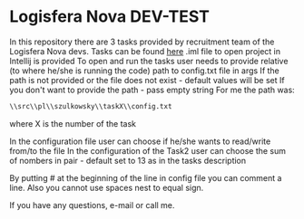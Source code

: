 # Logisfera Nova DEV-TEST
In this repository there are 3 tasks provided by recruitment team of the Logisfera Nova devs. Tasks can be found [here](https://github.com/lsnova/dev-test)
.iml file to open project in Intellij is provided
To open and run the tasks user needs to provide relative (to where he/she is running the code) path to config.txt file in args
If the path is not provided or the file does not exist - default values will be set
If you don't want to provide the path - pass empty string 
For me the path was: 
```bash
\\src\\pl\\szulkowsky\\taskX\\config.txt
```
where X is the number of the task

In the configuration file user can choose if he/she wants to read/write from/to the file
In the configuration of the Task2 user can choose the sum of nombers in pair - default set to 13 as in the tasks description

By putting # at the beginning of the line in config file you can comment a line. Also you cannot use spaces nest to equal sign.

If you have any questions, e-mail or call me.
